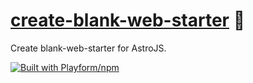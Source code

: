# [create-blank-web-starter] 📄

Create blank-web-starter for AstroJS.

[create-blank-web-starter]: https://npmjs.org/blank-web-starter

[![Built with Playform/npm](https://raw.githubusercontent.com/Playform/npm/29746a0f4dd9afe481b0dc5ed0f01b989032d577/.github/Images/favicon-16x16.png)](https://github.com/Playform/npm)
